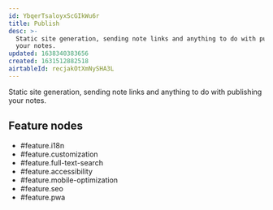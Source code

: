 ```yaml
---
id: YbqerTsaloyxScGIkWu6r
title: Publish
desc: >-
  Static site generation, sending note links and anything to do with publishing
  your notes.
updated: 1638340383656
created: 1631512882518
airtableId: recjakOtXmNySHA3L
---
```


Static site generation, sending note links and anything to do with publishing your notes.

## Feature nodes
  - #feature.i18n
  - #feature.customization
  - #feature.full-text-search
  - #feature.accessibility
  - #feature.mobile-optimization
  - #feature.seo
  - #feature.pwa
